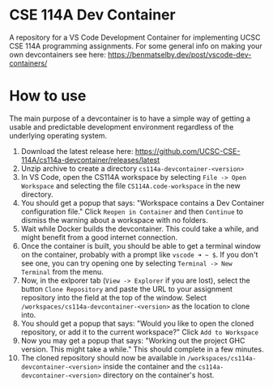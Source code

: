 # CSE 114A Dev Container

A repository for a VS Code Development Container for implementing UCSC CSE 114A programming assignments.
For some general info on making your own devcontainers see here: https://benmatselby.dev/post/vscode-dev-containers/

# How to use
The main purpose of a devcontainer is to have a simple way of getting a usable
and predictable development environment regardless of the underlying operating
system.

1. Download the latest release here: https://github.com/UCSC-CSE-114A/cs114a-devcontainer/releases/latest
2. Unzip archive to create a directory `cs114a-devcontainer-<version>`
3. In VS Code, open the CS114A workspace by selecting `File -> Open Workspace` and selecting the file `CS114A.code-workspace` in the new directory.
4. You should get a popup that says: "Workspace contains a Dev Container configuration file." Click `Reopen in Container` and then `Continue` to dismiss the warning about a workspace with no folders.
5. Wait while Docker builds the devcontainer.  This could take a while, and might benefit from a good internet connection.
6. Once the container is built, you should be able to get a terminal window on the container, probably with a prompt like `vscode ➜ ~ $`.  If you don't see one, you can try opening one by selecting `Terminal -> New Terminal` from the menu.
7. Now, in the exlporer tab (`View -> Explorer` if you are lost), select the button `Clone Repository` and paste the URL to your assignment repository into the field at the top of the window. Select `/workspaces/cs114a-devcontainer-<version>` as the location to clone into.
8. You should get a popup that says: "Would you like to open the cloned repository, or add it to the current workspace?" Click `Add to Workspace`
9. Now you may get a popup that says: "Working out the project GHC version. This might take a while." This should complete in a few minutes.
10. The cloned repository should now be available in `/workspaces/cs114a-devcontainer-<version>` inside the container and the `cs114a-devcontainer-<version>` directory on the container's host.
